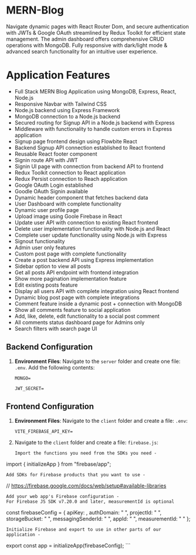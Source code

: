 # MERN-Blog
Navigate dynamic pages with React Router Dom, and secure authentication with JWTs &amp; Google OAuth streamlined by Redux Toolkit for efficient state management. The admin dashboard offers comprehensive CRUD operations with MongoDB. Fully responsive with dark/light mode &amp; advanced search functionality for an intuitive user experience.

# Application Features 
- Full Stack MERN Blog Application using MongoDB, Express, React, Node.js
- Responsive Navbar with Tailwind CSS
- Node.js backend using Express Framework
- MongoDB connection to a Node.js backend
- Secured routing for Signup API in a Node.js backend with Express
- Middleware with functionality to handle custom errors in Express application
- Signup page frontend design using Flowbite React
- Backend Signup API connection established to React frontend
- Reusable React footer component 
- Signin route API with JWT
- Signin UI page with connection from backend API to frontend
- Redux Toolkit connection to React application
- Redux Persist connection to Reach application
- Google OAuth Login established
- Goodle OAuth Signin available
- Dynamic header component that fetches backend data
- User Dashboard with complete functionality
- Dynamic user profile page 
- Upload image using Goole Firebase in React 
- Update user API with connection to existing React frontend
- Delete user implementation functionality with Node.js and React
- Complete user update functionality using Node.js with Express
- Signout functionality 
- Admin user only features 
- Custom post page with complete functionality
- Create a post backend API using Express implementation
- Sidebar option to view all posts
- Get all posts API endpoint with frontend integration
- Show more pagination implementation feature
- Edit existing posts feature
- Display all users API with complete integration using React frontend
- Dynamic blog post page with complete integrations
- Comment feature inside a dynamic post + connection with MongoDB
- Show all comments feature to social application
- Add, like, delete, edit functionality to a social post comment
- All comments status dashboard page for Admins only
- Search filters with search page UI

## Backend Configuration

1. **Environment Files**: Navigate to the `server` folder and create one file: `.env`. Add the following contents:

    ```plaintext
    MONGO=

    JWT_SECRET=
    ```

## Frontend Configuration

1. **Environment Files**: Navigate to the `client` folder and create a file: `.env`:

    ```plaintext
    VITE_FIREBASE_API_KEY=
    ```
2. Navigate to the `client` folder and create a file: `firebase.js`:

    ```plaintext
    Import the functions you need from the SDKs you need -
import { initializeApp } from "firebase/app";

    Add SDKs for Firebase products that you want to use -
// https://firebase.google.com/docs/web/setup#available-libraries

    Add your web app's Firebase configuration -
    For Firebase JS SDK v7.20.0 and later, measurementId is optional
const firebaseConfig = {
  apiKey: ,
  authDomain: " ",
  projectId: " ",
  storageBucket: " ",
  messagingSenderId: " ",
  appId: " ",
  measurementId: " "
};

    Initialize Firebase and export to use in other parts of our application - 
export const app = initializeApp(firebaseConfig);
    ```

